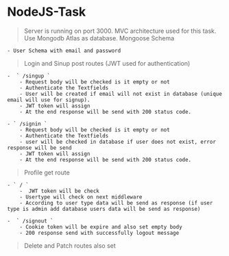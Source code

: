 # NodeJS-Task

> Server is running on port 3000.
> MVC architecture used for this task.
> Use Mongodb Atlas as database.
> Mongoose Schema

    - User Schema with email and password

> Login and Sinup post routes (JWT used for authentication)

    -  ` /singup `
        - Request body will be checked is it empty or not
        - Authenticate the Textfields
        - User will be created if email will not exist in database (unique email will use for signup).
        - JWT token will assign
        - At the end response will be send with 200 status code.

    - ` /signin `
        - Request body will be checked is it empty or not
        - Authenticate the Textfields
        - user will be checked in database if user does not exist, error response will be send
        - JWT token will assign
        - At the end response will be send with 200 status code.

> Profile get route

    - ` / `
        -  JWT token will be check
        - Usertype will check on next middleware
        - According to user type data will be send as response (if user type is admin add database users data will be send as response)

    -  ` /signout `
        - Cookie token will be expire and also set empty body
        - 200 response send with successfully logout message

> Delete and Patch routes also set
